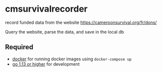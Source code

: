 # cmsurvivalrecorder
record funded data from the website https://cameroonsurvival.org/fr/dons/

Query the website, parse the data, and save in the local db 

## Required 
- [docker](www.docker.com) for running docker images using `docker-compose up`
- [go 1.13 or higher](https://golang.org/) for development